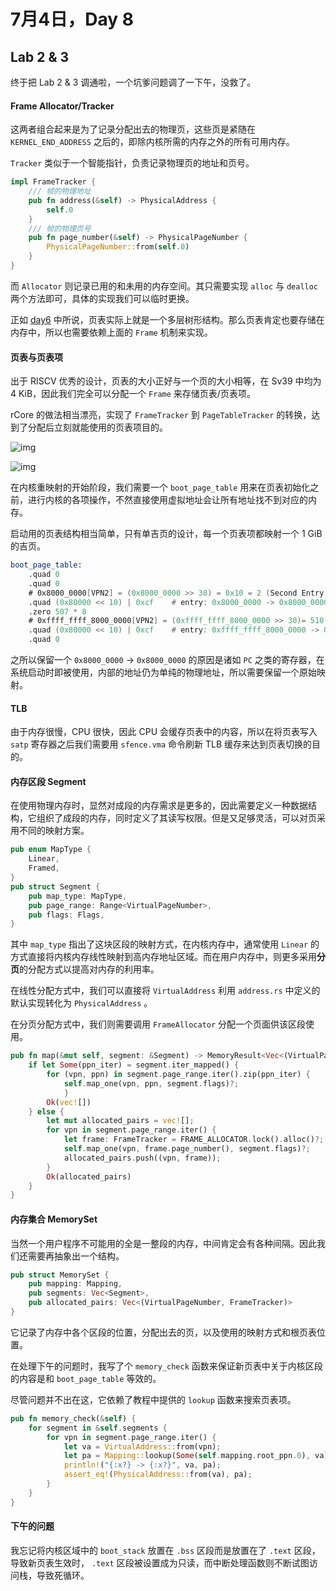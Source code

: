 # 7月4日，Day 8

## Lab 2 & 3

终于把 Lab 2 & 3 调通啦，一个坑爹问题调了一下午，没救了。

#### Frame Allocator/Tracker

这两者组合起来是为了记录分配出去的物理页，这些页是紧随在 `KERNEL_END_ADDRESS` 之后的，即除内核所需的内存之外的所有可用内存。

`Tracker` 类似于一个智能指针，负责记录物理页的地址和页号。

```Rust
impl FrameTracker {
    /// 帧的物理地址
    pub fn address(&self) -> PhysicalAddress {
        self.0
    }
    /// 帧的物理页号
    pub fn page_number(&self) -> PhysicalPageNumber {
        PhysicalPageNumber::from(self.0)
    }
}
```

而 `Allocator` 则记录已用的和未用的内存空间。其只需要实现 `alloc` 与 `dealloc` 两个方法即可，具体的实现我们可以临时更换。

正如 [day6](https://github.com/JohnWestonNull/rCore_SoC_Dairy/blob/master/entry/day6.md) 中所说，页表实际上就是一个多层树形结构。那么页表肯定也要存储在内存中，所以也需要依赖上面的 `Frame` 机制来实现。

#### 页表与页表项

出于 RISCV 优秀的设计，页表的大小正好与一个页的大小相等，在 Sv39 中均为 4 KiB，因此我们完全可以分配一个 `Frame` 来存储页表/页表项。

rCore 的做法相当漂亮，实现了 `FrameTracker` 到 `PageTableTracker` 的转换，达到了分配后立刻就能使用的页表项目的。

![img](https://rcore-os.github.io/rCore-Tutorial-deploy/docs/lab-3/pics/sv39_pte.jpg)

![img](https://rcore-os.github.io/rCore-Tutorial-deploy/docs/lab-3/pics/sv39_rwx.jpg)

在内核重映射的开始阶段，我们需要一个 `boot_page_table` 用来在页表初始化之前，进行内核的各项操作，不然直接使用虚拟地址会让所有地址找不到对应的内存。

启动用的页表结构相当简单，只有单吉页的设计，每一个页表项都映射一个 1 GiB 的吉页。

```asm
boot_page_table:
    .quad 0
    .quad 0
    # 0x8000_0000[VPN2] = (0x8000_0000 >> 30) = 0x10 = 2 (Second Entry)
    .quad (0x80000 << 10) | 0xcf    # entry: 0x8000_0000 -> 0x8000_0000
    .zero 507 * 8
    # 0xffff_ffff_8000_0000[VPN2] = (0xffff_ffff_8000_0000 >> 30)= 510
    .quad (0x80000 << 10) | 0xcf    # entry: 0xffff_ffff_8000_0000 -> 0x8000_0000
    .quad 0
```

之所以保留一个 `0x8000_0000` -> `0x8000_0000` 的原因是诸如 `PC` 之类的寄存器，在系统启动时即被使用，内部的地址仍为单纯的物理地址，所以需要保留一个原始映射。

#### TLB

由于内存很慢，CPU 很快，因此 CPU 会缓存页表中的内容，所以在将页表写入 `satp` 寄存器之后我们需要用 `sfence.vma` 命令刷新 TLB 缓存来达到页表切换的目的。

#### 内存区段 Segment

在使用物理内存时，显然对成段的内存需求是更多的，因此需要定义一种数据结构，它组织了成段的内存，同时定义了其读写权限。但是又足够灵活，可以对页采用不同的映射方案。

```rust
pub enum MapType {
    Linear,
    Framed,
}
pub struct Segment {
    pub map_type: MapType,
    pub page_range: Range<VirtualPageNumber>,
    pub flags: Flags,
}
```

其中 `map_type` 指出了这块区段的映射方式，在内核内存中，通常使用 `Linear` 的方式直接将内核内存线性映射到高内存地址区域。而在用户内存中，则更多采用**分页**的分配方式以提高对内存的利用率。

在线性分配方式中，我们可以直接将 `VirtualAddress` 利用 `address.rs` 中定义的默认实现转化为 `PhysicalAddress` 。

在分页分配方式中，我们则需要调用 `FrameAllocator` 分配一个页面供该区段使用。

```Rust
pub fn map(&mut self, segment: &Segment) -> MemoryResult<Vec<(VirtualPageNumber, FrameTracker)>> {
    if let Some(ppn_iter) = segment.iter_mapped() {
        for (vpn, ppn) in segment.page_range.iter().zip(ppn_iter) {
            self.map_one(vpn, ppn, segment.flags)?;
            }
        Ok(vec![])
    } else {
        let mut allocated_pairs = vec![];
        for vpn in segment.page_range.iter() {
            let frame: FrameTracker = FRAME_ALLOCATOR.lock().alloc()?;
            self.map_one(vpn, frame.page_number(), segment.flags)?;
            allocated_pairs.push((vpn, frame));
        }
        Ok(allocated_pairs)
    }
}
```

#### 内存集合 MemorySet

当然一个用户程序不可能用的全是一整段的内存，中间肯定会有各种间隔。因此我们还需要再抽象出一个结构。

```Rust
pub struct MemorySet {
    pub mapping: Mapping,
    pub segments: Vec<Segment>,
    pub allocated_pairs: Vec<(VirtualPageNumber, FrameTracker)>
}
```

它记录了内存中各个区段的位置，分配出去的页，以及使用的映射方式和根页表位置。

在处理下午的问题时，我写了个 `memory_check` 函数来保证新页表中关于内核区段的内容是和 `boot_page_table` 等效的。

尽管问题并不出在这，它依赖了教程中提供的 `lookup` 函数来搜索页表项。

````Rust
pub fn memory_check(&self) {
    for segment in &self.segments {
        for vpn in segment.page_range.iter() {
            let va = VirtualAddress::from(vpn); 
            let pa = Mapping::lookup(Some(self.mapping.root_ppn.0), va).unwrap();
            println!("{:x?} -> {:x?}", va, pa);
            assert_eq!(PhysicalAddress::from(va), pa);
        }
    }
}
````

#### 下午的问题

我忘记将内核区域中的 `boot_stack` 放置在 `.bss` 区段而是放置在了 `.text` 区段，导致新页表生效时， `.text` 区段被设置成为只读，而中断处理函数则不断试图访问栈，导致死循环。

